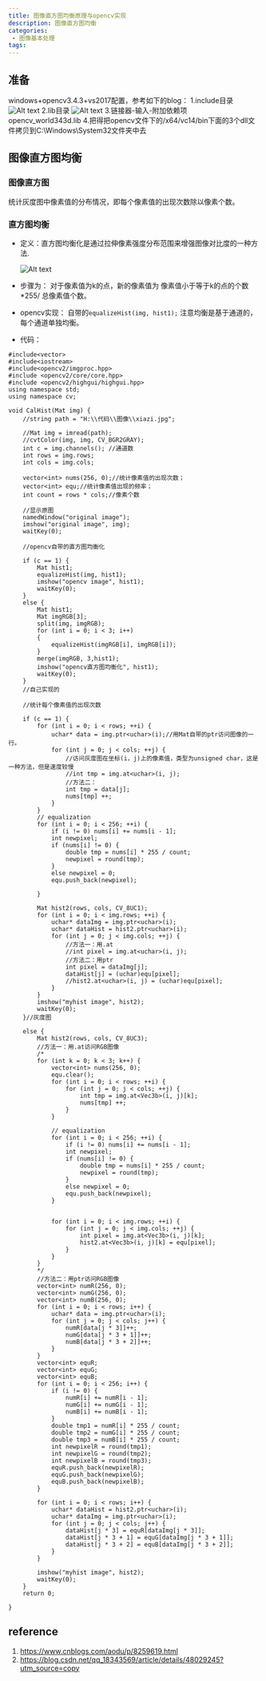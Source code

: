 ```yaml
---
title: 图像直方图均衡原理与opencv实现
description: 图像直方图均衡
categories:
 - 图像基本处理
tags:
---
```



## 准备
windows+opencv3.4.3+vs2017配置，参考如下的blog：
1.include目录
	![Alt text](https://ws1.sinaimg.cn/large/c44c08a7gy1fwkh8m9y7rj20aq01nmwy.jpg)
2.lib目录
	![Alt text](https://ws1.sinaimg.cn/large/c44c08a7gy1fwkh92puzsj208c00qa9t.jpg)
3.链接器-输入-附加依赖项
	opencv_world343d.lib
4.把得把opencv文件下的/x64/vc14/bin下面的3个dll文件拷贝到C:\Windows\System32文件夹中去

## 图像直方图均衡
### 图像直方图
统计灰度图中像素值的分布情况，即每个像素值的出现次数除以像素个数。

### 直方图均衡
- 定义：直方图均衡化是通过拉伸像素强度分布范围来增强图像对比度的一种方法.

	![Alt text](https://ws1.sinaimg.cn/large/c44c08a7gy1fwkhb1zmttj20a30503zv.jpg)


- 步骤为：
对于像素值为k的点，新的像素值为 像素值小于等于k的点的个数 *255/ 总像素值个数。

- opencv实现：
自带的`equalizeHist(img, hist1);`
注意均衡是基于通道的，每个通道单独均衡。

- 代码：
```
#include<vector>
#include<iostream>
#include<opencv2/imgproc.hpp>
#include <opencv2/core/core.hpp>
#include <opencv2/highgui/highgui.hpp>
using namespace std;
using namespace cv;

void CalHist(Mat img) {
	//string path = "H:\\代码\\图像\\xiazi.jpg";

	//Mat img = imread(path);
	//cvtColor(img, img, CV_BGR2GRAY);
	int c = img.channels(); //通道数
	int rows = img.rows;
	int cols = img.cols;

	vector<int> nums(256, 0);//统计像素值的出现次数；
	vector<int> equ;//统计像素值出现的频率；
	int count = rows * cols;//像素个数

	//显示原图
	namedWindow("original image");
	imshow("original image", img);
	waitKey(0);

	//opencv自带的直方图均衡化

	if (c == 1) {
		Mat hist1;
		equalizeHist(img, hist1);
		imshow("opencv image", hist1);
		waitKey(0);
	}
	else {
		Mat hist1;
		Mat imgRGB[3];
		split(img, imgRGB);
		for (int i = 0; i < 3; i++)
		{
			equalizeHist(imgRGB[i], imgRGB[i]);
		}
		merge(imgRGB, 3,hist1);
		imshow("opencv直方图均衡化", hist1);
		waitKey(0);
	}
	//自己实现的

	//统计每个像素值的出现次数
	
	if (c == 1) {
		for (int i = 0; i < rows; ++i) {
			uchar* data = img.ptr<uchar>(i);//用Mat自带的ptr访问图像的一行。
			for (int j = 0; j < cols; ++j) {
				//访问灰度图在坐标(i，j)上的像素值，类型为unsigned char，这是一种方法，但是速度较慢
				//int tmp = img.at<uchar>(i, j);
				//方法二：
				int tmp = data[j];
				nums[tmp] ++;
			}
		}
		// equalization
		for (int i = 0; i < 256; ++i) {
			if (i != 0) nums[i] += nums[i - 1];
			int newpixel;
			if (nums[i] != 0) {
				double tmp = nums[i] * 255 / count;
				newpixel = round(tmp);
			}
			else newpixel = 0;
			equ.push_back(newpixel);

		}

		Mat hist2(rows, cols, CV_8UC1);
		for (int i = 0; i < img.rows; ++i) {
			uchar* dataImg = img.ptr<uchar>(i);
			uchar* dataHist = hist2.ptr<uchar>(i);
			for (int j = 0; j < img.cols; ++j) {
				//方法一：用.at
				//int pixel = img.at<uchar>(i, j);
				//方法二：用ptr
				int pixel = dataImg[j];
				dataHist[j] = (uchar)equ[pixel];
				//hist2.at<uchar>(i, j) = (uchar)equ[pixel];
			}
		}
		imshow("myhist image", hist2);
		waitKey(0);
	}//灰度图

	else {
		Mat hist2(rows, cols, CV_8UC3);
		//方法一：用.at访问RGB图像
		/*
		for (int k = 0; k < 3; k++) {
			vector<int> nums(256, 0);
			equ.clear();
			for (int i = 0; i < rows; ++i) {
				for (int j = 0; j < cols; ++j) {
					int tmp = img.at<Vec3b>(i, j)[k];
					nums[tmp] ++;
				}
			}

			// equalization
			for (int i = 0; i < 256; ++i) {
				if (i != 0) nums[i] += nums[i - 1];
				int newpixel;
				if (nums[i] != 0) {
					double tmp = nums[i] * 255 / count;
					newpixel = round(tmp);
				}
				else newpixel = 0;
				equ.push_back(newpixel);
			}

			
			for (int i = 0; i < img.rows; ++i) {
				for (int j = 0; j < img.cols; ++j) {
					int pixel = img.at<Vec3b>(i, j)[k];
					hist2.at<Vec3b>(i, j)[k] = equ[pixel];
				}
			}
		}
		*/
		//方法二：用ptr访问RGB图像
		vector<int> numR(256, 0);
		vector<int> numG(256, 0);
		vector<int> numB(256, 0);
		for (int i = 0; i < rows; i++) {
			uchar* data = img.ptr<uchar>(i);
			for (int j = 0; j < cols; j++) {
				numR[data[j * 3]]++;
				numG[data[j * 3 + 1]]++;
				numB[data[j * 3 + 2]]++;
			}
		}
		vector<int> equR;
		vector<int> equG;
		vector<int> equB;
		for (int i = 0; i < 256; i++) {
			if (i != 0) {
				numR[i] += numR[i - 1];
				numG[i] += numG[i - 1];
				numB[i] += numB[i - 1];
			}
			double tmp1 = numR[i] * 255 / count;
			double tmp2 = numG[i] * 255 / count;
			double tmp3 = numB[i] * 255 / count;
			int newpixelR = round(tmp1);
			int newpixelG = round(tmp2);
			int newpixelB = round(tmp3);
			equR.push_back(newpixelR);
			equG.push_back(newpixelG);
			equB.push_back(newpixelB);
		}

		for (int i = 0; i < rows; i++) {
			uchar* dataHist = hist2.ptr<uchar>(i);
			uchar* dataImg = img.ptr<uchar>(i);
			for (int j = 0; j < cols; j++) {
				dataHist[j * 3] = equR[dataImg[j * 3]];
				dataHist[j * 3 + 1] = equG[dataImg[j * 3 + 1]];
				dataHist[j * 3 + 2] = equB[dataImg[j * 3 + 2]];
			}
		}

		imshow("myhist image", hist2);
		waitKey(0);
	}
	return 0;

}
```
## reference
1. https://www.cnblogs.com/aodu/p/8259619.html
2. https://blog.csdn.net/qq_18343569/article/details/48029245?utm_source=copy 


